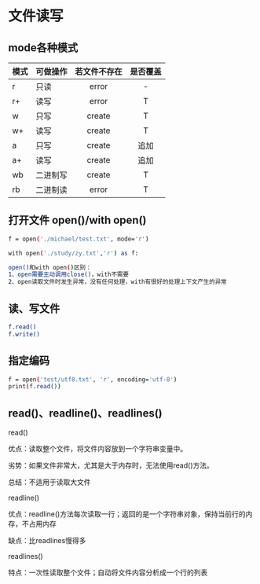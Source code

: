 <!--
 * @Descripttion: 
 * @Author: zlj
 * @Date: 2020-08-06 15:28:22
-->
# 文件读写

## mode各种模式

| 模式 | 可做操作| 若文件不存在 | 是否覆盖|
| :-----| :---- | :----: | :----: |
| r     |  只读  | error  |-
| r+    |  读写  | error  |T
| w     |  只写  | create |T
| w+    |  读写  | create |T
| a     |  只写  | create |追加
| a+    |  读写  | create |追加
| wb    |  二进制写| create |T
| rb    |  二进制读| error |T


## 打开文件 open()/with open()

```.bash
f = open('./michael/test.txt', mode='r') 

with open('./study/zy.txt','r') as f:

open()和with open()区别：
1、open需要主动调用close()，with不需要
2、open读取文件时发生异常，没有任何处理，with有很好的处理上下文产生的异常
```

## 读、写文件

```.bash
f.read()
f.write()
```

## 指定编码

```.bash
f = open('test/utf8.txt', 'r', encoding='utf-8')
print(f.read())
```

## read()、readline()、readlines()

read()

优点：读取整个文件，将文件内容放到一个字符串变量中。

劣势：如果文件非常大，尤其是大于内存时，无法使用read()方法。

总结：不适用于读取大文件

readline()

优点：readline()方法每次读取一行；返回的是一个字符串对象，保持当前行的内存，不占用内存

缺点：比readlines慢得多

readlines()

特点：一次性读取整个文件；自动将文件内容分析成一个行的列表